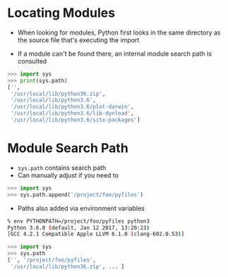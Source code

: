 # Locating Modules

* When looking for modules, Python first looks in the same directory as the source file that's executing the import

* If a module can't be found there, an internal module search path is consulted

```python
>>> import sys
>>> print(sys.path)
['',
 '/usr/local/lib/python36.zip',
 '/usr/local/lib/python3.6',
 '/usr/local/lib/python3.6/plat-darwin',
 '/usr/local/lib/python3.6/lib-dynload',
 '/usr/local/lib/python3.6/site-packages']
```

# Module Search Path
* `sys.path` contains search path
* Can manually adjust if you need to
```python
>>> import sys
>>> sys.path.append('/project/foo/pyfiles')
```
* Paths also added via environment variables
```sh
% env PYTHONPATH=/project/foo/pyfiles python3
Python 3.6.0 (default, Jan 12 2017, 13:20:23)
[GCC 4.2.1 Compatible Apple LLVM 6.1.0 (clang-602.0.53)]
```
```python
>>> import sys
>>> sys.path
['', '/project/foo/pyfiles',
 '/usr/local/lib/python36.zip', ... ]
 ```

